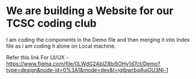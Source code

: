 
# We are building a Website for our TCSC coding club
I am coding the components in the Demo file and then merging it into Index file as i am coding it alone on Local machine.

Refer this link For UI/UX - https://www.figma.com/file/0LWdG2AblZ8bi5OHy1d7ct/Demo?type=design&node-id=0%3A1&mode=dev&t=igtbwrbq4ujGU3Nj-1
